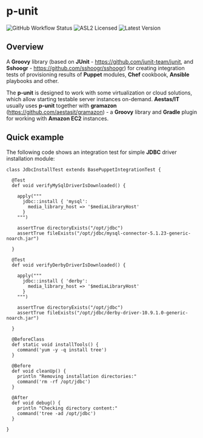 # p-unit 

![GitHub Workflow Status](https://github.com/sshoogr/p-unit/workflows/Build/badge.svg)
![ASL2 Licensed](http://img.shields.io/badge/license-ASL2-blue.svg)
![Latest Version](https://api.bintray.com/packages/sshoogr/sshoogr/p-unit/images/download.svg)

## Overview

A **Groovy** library (based on **JUnit** - https://github.com/junit-team/junit, and **Sshoogr** - 
https://github.com/sshoogr/sshoogr) for creating integration tests of provisioning results of **Puppet** modules, **Chef** cookbook, **Ansible** playbooks and other.

The **p-unit** is designed to work with some virtualization or cloud solutions, which allow starting testable 
server instances on-demand. **Aestas/IT** usually uses **p-unit** together with **gramazon** (https://github.com/aestasit/gramazon) - 
a **Groovy** library and **Gradle** plugin for working with **Amazon EC2** instances.  

## Quick example

The following code shows an integration test for simple **JDBC** driver installation module:

    class JdbcInstallTest extends BasePuppetIntegrationTest {
          
      @Test
      def void verifyMySqlDriverIsDownloaded() {
        
        apply("""
          jdbc::install { 'mysql':
            media_library_host => '$mediaLibraryHost' 
          }
        """)
    
        assertTrue directoryExists("/opt/jdbc")
        assertTrue fileExists("/opt/jdbc/mysql-connector-5.1.23-generic-noarch.jar")
        
      }
    
      @Test
      def void verifyDerbyDriverIsDownloaded() {
        
        apply("""
          jdbc::install { 'derby':
            media_library_host => '$mediaLibraryHost' 
          }
        """)
    
        assertTrue directoryExists("/opt/jdbc")
        assertTrue fileExists("/opt/jdbc/derby-driver-10.9.1.0-generic-noarch.jar")
        
      }
            
      @BeforeClass
      def static void installTools() {
        command('yum -y -q install tree')
      }
    
      @Before
      def void cleanUp() {
        println "Removing installation directories:"
        command('rm -rf /opt/jdbc')
      }
    
      @After
      def void debug() {
        println "Checking directory content:"
        command('tree -ad /opt/jdbc')
      }
      
    }


